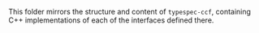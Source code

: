This folder mirrors the structure and content of `typespec-ccf`, containing C++ implementations of each of the interfaces defined there.